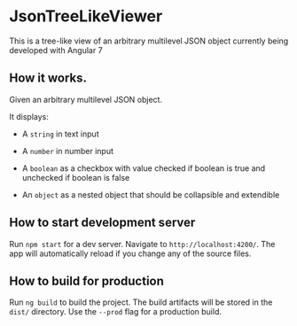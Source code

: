 # JsonTreeLikeViewer

This is a tree-like view of an arbitrary multilevel JSON object currently being developed with Angular 7

## How it works.

Given an arbitrary multilevel JSON object.

It displays:
   
   - A `string` in text input

   - A `number` in number input

   - A `boolean` as a checkbox with value checked if boolean is true and unchecked if boolean is false

   - An `object` as a nested object that should be collapsible and extendible 

## How to start development server

Run `npm start` for a dev server. Navigate to `http://localhost:4200/`. The app will automatically reload if you change any of the source files.

## How to build for production

Run `ng build` to build the project. The build artifacts will be stored in the `dist/` directory. Use the `--prod` flag for a production build.
